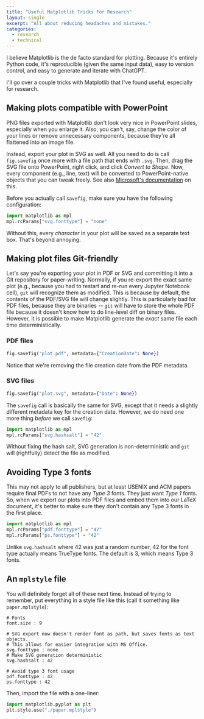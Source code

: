 ```yaml
---
title: "Useful Matplotlib Tricks for Research"
layout: single
excerpt: "All about reducing headaches and mistakes."
categories:
  - research
  - technical
---
```


I believe Matplotlib is the de facto standard for plotting.
Because it's entirely Python code, it's reproducible (given the same input data), easy to version control, and easy to generate and iterate with ChatGPT.

I'll go over a couple tricks with Matplotlib that I've found useful, especially for research.

## Making plots compatible with PowerPoint

PNG files exported with Matplotlib don't look very nice in PowerPoint slides, especially when you enlarge it.
Also, you can't, say, change the color of your lines or remove unnecessary components, because they're all flattened into an image file.

Instead, export your plot in SVG as well.
All you need to do is call `fig.savefig` once more with a file path that ends with `.svg`.
Then, drag the SVG file onto PowerPoint, right click, and click *Convert to Shape*.
Now, every component (e.g., line, text) will be converted to PowerPoint-native objects that you can tweak freely.
See also [Microsoft's documentation](https://support.microsoft.com/en-us/office/edit-svg-images-in-microsoft-365-69f29d39-194a-4072-8c35-dbe5e7ea528c) on this.

Before you actually call `savefig`, make sure you have the following configuration:

```python
import matplotlib as mpl
mpl.rcParams["svg.fonttype"] = "none"
```

Without this, every *character* in your plot will be saved as a separate text box.
That's beyond annoying.

## Making plot files Git-friendly

Let's say you're exporting your plot in PDF or SVG and committing it into a Git repository for paper-writing.
Normally, if you re-export the exact same plot (e.g., because you had to restart and re-run every Jupyter Notebook cell), `git` will recognize them as modified.
This is because by default, the contents of the PDF/SVG file will change slightly.
This is particularly bad for PDF files, because they are binaries -- `git` will have to store the whole PDF file because it doesn't know how to do line-level diff on binary files.
However, it is possible to make Matplotlib generate the *exact* same file each time deterministically.

### PDF files

```python
fig.savefig("plot.pdf", metadata={"CreationDate": None})
```

Notice that we're removing the file creation date from the PDF metadata.

### SVG files

```python
fig.savefig("plot.svg", metadata={"Date": None})
```

The `savefig` call is basically the same for SVG, except that it needs a slightly different metadata key for the creation date.
However, we do need one more thing *before* we call `savefig`:

```python
import matplotlib as mpl
mpl.rcParams["svg.hashsalt"] = "42"
```

Without fixing the hash salt, SVG generation is non-deterministic and `git` will (rightfully) detect the file as modified.

## Avoiding Type 3 fonts

This may not apply to all publishers, but at least USENIX and ACM papers require final PDFs to not have any *Type 3* fonts.
They just want *Type 1* fonts.
So, when we export our plots into PDF files and embed them into our LaTeX document, it's better to make sure they don't contain any Type 3 fonts in the first place.

```python
import matplotlib as mpl
mpl.rcParams["pdf.fonttype"] = "42"
mpl.rcParams["ps.fonttype"] = "42"
```

Unlike `svg.hashsalt` where 42 was just a random number, 42 for the font type actually means TrueType fonts.
The default is 3, which means Type 3 fonts.

## An `mplstyle` file

You will definitely forget all of these next time.
Instead of trying to remember, put everything in a style file like this (call it something like `paper.mplstyle`):

```
# Fonts
font.size : 9

# SVG export now doesn't render font as path, but saves fonts as text objects.
# This allows for easier integration with MS Office.
svg.fonttype : none
# Make SVG generation deterministic
svg.hashsalt : 42

# Avoid type 3 font usage
pdf.fonttype : 42
ps.fonttype : 42
```

Then, import the file with a one-liner:

```python
import matplotlib.pyplot as plt
plt.style.use("./paper.mplstyle")
```
